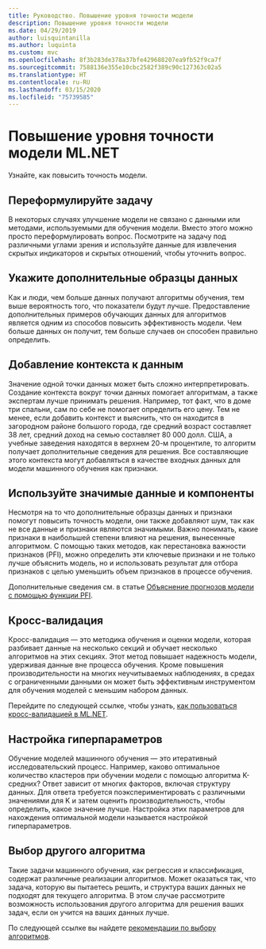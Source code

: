 ```yaml
---
title: Руководство. Повышение уровня точности модели
description: Повышение уровня точности модели
ms.date: 04/29/2019
author: luisquintanilla
ms.author: luquinta
ms.custom: mvc
ms.openlocfilehash: 8f3b283de378a37bfe429688207ea9fb52f9ca7f
ms.sourcegitcommit: 7588136e355e10cbc2582f389c90c127363c02a5
ms.translationtype: HT
ms.contentlocale: ru-RU
ms.lasthandoff: 03/15/2020
ms.locfileid: "75739585"
---
```

# <a name="improve-mlnet-model-accuracy"></a>Повышение уровня точности модели ML.NET

Узнайте, как повысить точность модели.

## <a name="reframe-the-problem"></a>Переформулируйте задачу

В некоторых случаях улучшение модели не связано с данными или методами, используемыми для обучения модели. Вместо этого можно просто переформулировать вопрос. Посмотрите на задачу под различными углами зрения и используйте данные для извлечения скрытых индикаторов и скрытых отношений, чтобы уточнить вопрос.

## <a name="provide-more-data-samples"></a>Укажите дополнительные образцы данных

Как и люди, чем больше данных получают алгоритмы обучения, тем выше вероятность того, что показатели будут лучше. Предоставление дополнительных примеров обучающих данных для алгоритмов является одним из способов повысить эффективность модели. Чем больше данных он получит, тем больше случаев он способен правильно определить.

## <a name="add-context-to-the-data"></a>Добавление контекста к данным

Значение одной точки данных может быть сложно интерпретировать. Создание контекста вокруг точки данных помогает алгоритмам, а также экспертам лучше принимать решения. Например, тот факт, что в доме три спальни, сам по себе не помогает определить его цену. Тем не менее, если добавить контекст и выяснить, что он находится в загородном районе большого города, где средний возраст составляет 38 лет, средний доход на семью составляет 80 000 долл. США, а учебные заведения находятся в верхнем 20-м процентиле, то алгоритм получает дополнительные сведения для решения. Все составляющие этого контекста могут добавляться в качестве входных данных для модели машинного обучения как признаки.

## <a name="use-meaningful-data-and-features"></a>Используйте значимые данные и компоненты

Несмотря на то что дополнительные образцы данных и признаки помогут повысить точность модели, они также добавляют шум, так как не все данные и признаки являются значимыми. Важно понимать, какие признаки в наибольшей степени влияют на решения, вынесенные алгоритмом. С помощью таких методов, как перестановка важности признаков (PFI), можно определить эти ключевые признаки и не только лучше объяснить модель, но и использовать результат для отбора признаков с целью уменьшить объем признаков в процессе обучения.

Дополнительные сведения см. в статье [Объяснение прогнозов модели с помощью функции PFI](../how-to-guides/explain-machine-learning-model-permutation-feature-importance-ml-net.md).

## <a name="cross-validation"></a>Кросс-валидация

Кросс-валидация — это методика обучения и оценки модели, которая разбивает данные на несколько секций и обучает несколько алгоритмов на этих секциях. Этот метод повышает надежность модели, удерживая данные вне процесса обучения. Кроме повышения производительности на многих неучитываемых наблюдениях, в средах с ограниченными данными он может быть эффективным инструментом для обучения моделей с меньшим набором данных.

Перейдите по следующей ссылке, чтобы узнать, [как пользоваться кросс-валидацией в ML.NET](../how-to-guides/train-machine-learning-model-cross-validation-ml-net.md).

## <a name="hyperparameter-tuning"></a>Настройка гиперпараметров

Обучение моделей машинного обучения — это итеративный исследовательский процесс. Например, каково оптимальное количество кластеров при обучении модели с помощью алгоритма K-средних? Ответ зависит от многих факторов, включая структуру данных. Для ответа требуется поэкспериментировать с различными значениями для K и затем оценить производительность, чтобы определить, какое значение лучше. Настройка этих параметров для нахождения оптимальной модели называется настройкой гиперпараметров.

## <a name="choose-a-different-algorithm"></a>Выбор другого алгоритма

Такие задачи машинного обучения, как регрессия и классификация, содержат различные реализации алгоритмов. Может оказаться так, что задача, которую вы пытаетесь решить, и структура ваших данных не подходят для текущего алгоритма. В этом случае рассмотрите возможность использования другого алгоритма для решения ваших задач, если он учится на ваших данных лучше.

По следующей ссылке вы найдете [рекомендации по выбору алгоритмов](../how-to-choose-an-ml-net-algorithm.md).
